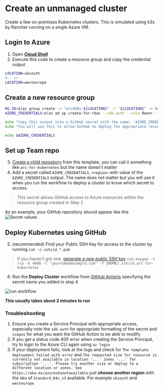 # Create an unmanaged cluster

Create a few on-premises Kubernetes clusters. This is simulated using k3s by Rancher running on a single Azure VM.

## Login to Azure

1. Open [**Cloud Shell**](https://shell.azure.com/)
2. Execute this code to create a resource group and copy the credential output

```bash
LOCATION=uksouth
# - or -
LOCATION=westeurope
```

## Create a new resource group
```bash
RG_ID=$(az group create -n "arc4k8s-${LOCATION}" -l "${LOCATION}" -o tsv --query 'id')
AZURE_CREDENTIALS=$(az ad sp create-for-rbac --sdk-auth --role Owner --name http://arc4k8s-ghaction-$LOCATION --scopes $RG_ID)

echo "Copy this output into a GitHub secret with the name: 'AZURE_CREDENTIALS_${LOCATION^^}'"
echo "You will use this to allow GitHub to deploy the appropriate resources"

echo $AZURE_CREDENTIALS

```

## Set up Team repo

3. [Create a child repository](//github.com/jasoncabot-ms/arc-for-kubernetes/generate) from this template, you can call it something like `arc-for-kubernetes` but the name doesn't matter
4. Add a secret called `AZURE_CREDENTIALS_<region>` with value of the `AZURE_CREDENTIALS` output. The name does not matter but you will use it when you run the workflow to deploy a cluster to know which secret to access.
> This secret allows GitHub access to Azure resources within the resource group created in Step 2

As an example, your GitHub repository should appear like this
![Secret values](https://user-images.githubusercontent.com/51163690/127553360-4c52f2a0-ce42-4240-a3df-b2b4f7d0e47a.png)

## Deploy Kubernetes using GitHub

5. (recommended) Find your Public SSH Key for access to the cluster by running `cat ~/.ssh/id_*.pub`
>  If you haven't got one, [generate a new public SSH key](https://docs.microsoft.com/azure/virtual-machines/linux/create-ssh-keys-detailed#generate-keys-with-ssh-keygen) `ssh-keygen -t rsa -b 4096 -C "yourname@example.com" -f $HOME/.ssh/id_arc-for-kubernetes`
6. Run the **Deploy Cluster** workflow from [GitHub Actions](../../../actions/workflows/00-k3s-cluster.yml) specifying the secret name you added in step 4

![run workflow](https://user-images.githubusercontent.com/51163690/127879459-6cfb03da-71a5-483c-923d-a18423ec6bb4.png)

**This usually takes about 2 minutes to run**

### Troubleshooting

1. Ensure you create a Service Principal with appropriate access, especially note the `sdk-auth` for appropriate formatting of the secret and `scopes` for what you want the GitHub Action to be able to modify
2. If you get a status code 400 error when creating the Service Principal, try to login to the Azure CLI again using `az login`
3. If your deployment fails, look at the logs and check for `The template deployment failed with error` and `The requested size for resource is currently not available in location '...' zones '...' for subscription '...'. Please try another size or deploy to a different location or zones. See https://aka.ms/azureskunotavailable` just **choose another region** with the sku of `Standard_D4s_v3` available. For example `uksouth` and `westeurope`
